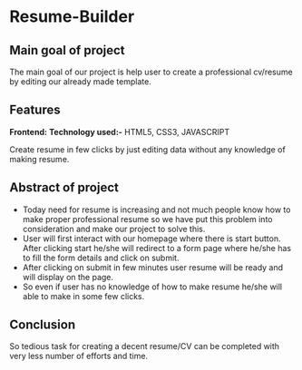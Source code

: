 # Resume-Builder
 
## Main goal of project
 
The main goal of our project is help user to create a professional cv/resume by editing our already made template.

## Features

**Frontend:** 
**Technology used:-** HTML5, CSS3, JAVASCRIPT

Create resume in few clicks by just editing data without any knowledge of making resume.

## Abstract of project
- Today need for resume is increasing and not much people know how to make proper professional resume so we have put this problem into consideration and make our project to solve this.
- User will first interact with our homepage where there is start button. After clicking start he/she will redirect to a form page where he/she has to fill the form details and click on submit.
- After clicking on submit in few minutes user resume will be ready and will display on the page.
- So even if user has no knowledge of how to make resume he/she will able to make in some few clicks.
 
## Conclusion
 
 So tedious task for creating a decent resume/CV can be completed with very less number of efforts and time.
